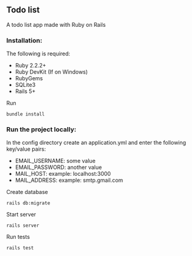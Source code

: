 ## Todo list

A todo list app made with Ruby on Rails

### Installation:
The following is required:
* Ruby 2.2.2+
* Ruby DevKit (If on Windows)
* RubyGems
* SQLite3
* Rails 5+

Run
```
bundle install
```

### Run the project locally:

In the config directory create an application.yml
and enter the following key/value pairs:
* EMAIL_USERNAME: some value
* EMAIL_PASSWORD: another value
* MAIL_HOST: example: localhost:3000
* MAIL_ADDRESS: example: smtp.gmail.com

Create database
```
rails db:migrate
```

Start server
```
rails server
```

Run tests
```
rails test
```
